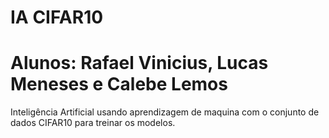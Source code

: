# IA CIFAR10
# Alunos: Rafael Vinicius, Lucas Meneses e Calebe Lemos
Inteligência Artificial usando aprendizagem de maquina com o conjunto de dados CIFAR10 para treinar os modelos.
